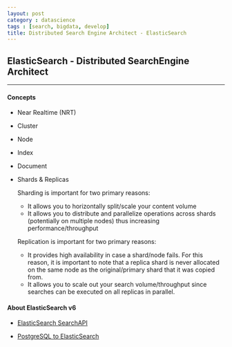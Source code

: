 ```yaml
---
layout: post
category : datascience
tags : [search, bigdata, develop]
title: Distributed Search Engine Architect - ElasticSearch 
---
```


## ElasticSearch - Distributed SearchEngine Architect
------------------------------------------------------

#### Concepts

- Near Realtime (NRT)
- Cluster
- Node
- Index
- Document
- Shards & Replicas

	Sharding is important for two primary reasons:
	- It allows you to horizontally split/scale your content volume
	- It allows you to distribute and parallelize operations across shards (potentially on multiple nodes) thus increasing performance/throughput

	Replication is important for two primary reasons:
	- It provides high availability in case a shard/node fails. For this reason, it is important to note that a replica shard is never allocated on the same node as the original/primary shard that it was copied from.
	- It allows you to scale out your search volume/throughput since searches can be executed on all replicas in parallel.


#### About ElasticSearch v6

- [ElasticSearch SearchAPI](https://www.elastic.co/guide/en/elasticsearch/reference/current/search.html)

- [PostgreSQL to ElasticSearch](https://gocardless.com/blog/syncing-postgres-to-elasticsearch-lessons-learned/)
